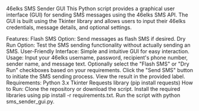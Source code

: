 46elks SMS Sender GUI
This Python script provides a graphical user interface (GUI) for sending SMS messages using the 46elks SMS API. 
The GUI is built using the Tkinter library and allows users to input their 46elks credentials, message details, and optional settings.

Features:
Flash SMS Option: Send messages as flash SMS if desired.
Dry Run Option: Test the SMS sending functionality without actually sending an SMS.
User-Friendly Interface: Simple and intuitive GUI for easy interaction.
Usage:
Input your 46elks username, password, recipient's phone number, sender name, and message text.
Optionally select the "Flash SMS" or "Dry Run" checkboxes based on your requirements.
Click the "Send SMS" button to initiate the SMS sending process.
View the result in the provided label.
Requirements:
Python 3.x
Tkinter
Requests library (pip install requests)
How to Run:
Clone the repository or download the script.
Install the required libraries using pip install -r requirements.txt.
Run the script with python sms_sender_gui.py.
